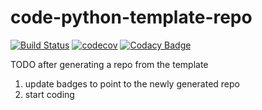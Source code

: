 # code-python-template-repo

[![Build Status](https://travis-ci.org/dev-11/prolific-surveys-api.svg?branch=master)](https://travis-ci.org/dev-11/prolific-surveys-api)
[![codecov](https://codecov.io/gh/dev-11/prolific-surveys-api/branch/master/graph/badge.svg)](https://codecov.io/gh/dev-11/prolific-surveys-api)
[![Codacy Badge](https://api.codacy.com/project/badge/Grade/0971683aad8c4d898d2c11f45e1768b8)](https://www.codacy.com/manual/dev-11/prolific-surveys-api?utm_source=github.com&amp;utm_medium=referral&amp;utm_content=dev-11/prolific-surveys-api&amp;utm_campaign=Badge_Grade)

TODO after generating a repo from the template

1.  update badges to point to the newly generated repo
2.  start coding
